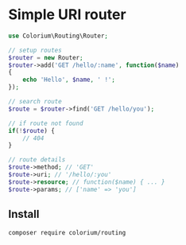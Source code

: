 # Simple URI router

```php
use Colorium\Routing\Router;

// setup routes
$router = new Router;
$router->add('GET /hello/:name', function($name)
{
    echo 'Hello', $name, ' !';
});

// search route
$route = $router->find('GET /hello/you');

// if route not found
if(!$route) {
    // 404
}

// route details
$route->method; // 'GET'
$route->uri; // '/hello/:you'
$route->resource; // function($name) { ... }
$route->params; // ['name' => 'you']
```

## Install

`composer require colorium/routing`